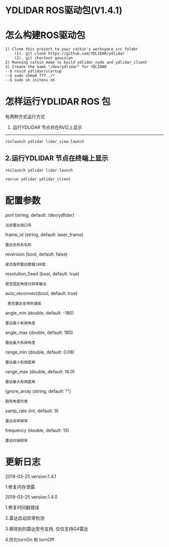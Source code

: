 YDLIDAR ROS驱动包(V1.4.1)
=====================================================================



怎么构建ROS驱动包
=====================================================================
    1) Clone this project to your catkin's workspace src folder
    	(1). git clone https://github.com/YDLIDAR/ydlidar
    	(2). git chectout gaussian
    2) Running catkin_make to build ydlidar_node and ydlidar_client
    3) Create the name "/dev/ydlidar" for YDLIDAR
    --$ roscd ydlidar/startup
    --$ sudo chmod 777 ./*
    --$ sudo sh initenv.sh

怎样运行YDLIDAR ROS 包
=====================================================================
有两种方式运行方式

1. 运行YDLIDAR 节点并在RVIZ上显示
------------------------------------------------------------
	roslaunch ydlidar lidar_view.launch

2.运行YDLIDAR 节点在终端上显示
------------------------------------------------------------
	roslaunch ydlidar lidar.launch

	rosrun ydlidar ydlidar_client



配置参数
=====================================================================
port (string, default: /dev/ydlidar)

    当前雷达端口号

frame_id (string, default: laser_frame)

    雷达坐标系名称

reversion (bool, default: false)

    是否旋转雷达数据180度

resolution_fixed (bool, default: true)

    是否固定角度分辨率输出
auto_reconnect(bool, default: true)

     是否雷达支持热插拔

angle_min (double, default: -180)

    雷达最小有效角度

angle_max (double, default: 180)

    雷达最大有效角度

range_min (double, default: 0.08)

    雷达最小有效距离

range_max (double, default: 16.0)

    雷达最大有效距离

ignore_array (string, default: "")

    剔除角度列表

samp_rate (int, default: 9)

    雷达采样频率

frequency (double, default: 10)

    雷达扫描频率




更新日志
=====================================================================

2019-03-25 version:1.4.1

   1.修复内存泄露.

2019-03-25 version:1.4.0

   1.修复时间戳错误
   
   2.雷达启动异常检测
   
   3.移除别的雷达型号支持, 仅仅支持G4雷达
   
   4.优化turnOn 和 turnOff 
